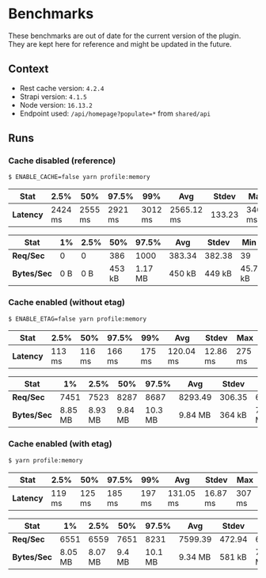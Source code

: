 # Benchmarks

These benchmarks are out of date for the current version of the plugin. They are kept here for reference and might be updated in the future.

## Context

- Rest cache version: `4.2.4`
- Strapi version: `4.1.5`
- Node version: `16.13.2`
- Endpoint used: `/api/homepage?populate=*` from `shared/api`

## Runs

### Cache disabled (reference)

```sh
$ ENABLE_CACHE=false yarn profile:memory
```

| Stat        | 2.5%    | 50%     | 97.5%   | 99%     | Avg        | Stdev  | Max     |
|-------------|---------|---------|---------|---------|------------|--------|---------|
| **Latency** | 2424 ms | 2555 ms | 2921 ms | 3012 ms | 2565.12 ms | 133.23 | 3401 ms |

| Stat          | 1%  | 2.5% | 50%    | 97.5%   | Avg    | Stdev  | Min     |
|---------------|-----|------|--------|---------|--------|--------|---------|
| **Req/Sec**   | 0   | 0    | 386    | 1000    | 383.34 | 382.38 | 39      |
| **Bytes/Sec** | 0 B | 0 B  | 453 kB | 1.17 MB | 450 kB | 449 kB | 45.7 kB |

### Cache enabled (without etag)

```sh
$ ENABLE_ETAG=false yarn profile:memory
```

| Stat        | 2.5%   | 50%    | 97.5%  | 99%    | Avg       | Stdev    | Max    |
|-------------|--------|--------|--------|--------|-----------|----------|--------|
| **Latency** | 113 ms | 116 ms | 166 ms | 175 ms | 120.04 ms | 12.86 ms | 275 ms |

| Stat          | 1%      | 2.5%    | 50%     | 97.5%   | Avg     | Stdev  | Min     |
|---------------|---------|---------|---------|---------|---------|--------|---------|
| **Req/Sec**   | 7451    | 7523    | 8287    | 8687    | 8293.49 | 306.35 | 6381    |
| **Bytes/Sec** | 8.85 MB | 8.93 MB | 9.84 MB | 10.3 MB | 9.84 MB | 364 kB | 7.57 MB |

### Cache enabled (with etag)

```sh
$ yarn profile:memory
```

| Stat        | 2.5%   | 50%    | 97.5%  | 99%    | Avg       | Stdev    | Max    |
|-------------|--------|--------|--------|--------|-----------|----------|--------|
| **Latency** | 119 ms | 125 ms | 185 ms | 197 ms | 131.05 ms | 16.87 ms | 307 ms |

| Stat          | 1%      | 2.5%    | 50%    | 97.5%   | Avg     | Stdev  | Min    |
|---------------|---------|---------|--------|---------|---------|--------|--------|
| **Req/Sec**   | 6551    | 6559    | 7651   | 8231    | 7599.39 | 472.94 | 6100   |
| **Bytes/Sec** | 8.05 MB | 8.07 MB | 9.4 MB | 10.1 MB | 9.34 MB | 581 kB | 7.5 MB |
